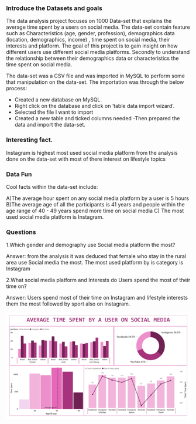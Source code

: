 ### Introduce the Datasets and goals 


The data analysis project focuses on 1000 Data-set that explains the  average time spent by a users on social media.  The data-set contain  feature such as Characteristics (age, gender, profession), demographics data (location, demographics, income) ,  time spent on social media, their interests and platform. The goal of this project is to gain insight on how  different users use different social media platforms. Secondly to understand the relationship between their demographics data or characteristics the time spent on social media.


The data-set was a CSV file and was imported in MySQL to perform some that manipulation on the data-set. The importation was through the below process:


- Created a new database on MySQL.
- Right click on the database and click on ‘table data import wizard’.
- Selected the file I want to import 
- Created a new table and ticked columns needed
-Then prepared the data and import the data-set.


### Interesting fact.


Instagram is highest most used social media platform from the analysis done on the data-set with most of there interest on lifestyle topics 


### Data Fun 


Cool facts within  the data-set include:


A)The average hour spent on any social media platform by a user is 5 hours 
B)The average age of all the participants is 41 years and people within the age range of 40 - 49 years spend more time on social media 
C) The most used social media platform is Instagram.


### Questions 


1.Which gender and demography use Social media platform the most?


Answer: from the analysis it was deduced that female who stay in the rural area use Social media the most. The most used platform by is category is Instagram


2.What social media platform and Interests do Users spend the most of their time on?


Answer: Users spend most of their time on Instagram and lifestyle interests them the most followed by sport also on Instagram.

![Summary chart](https://github.com/osamagimede/Software-dev-training/blob/main/plp%20week%208%20mysql_page-0001.jpg)







